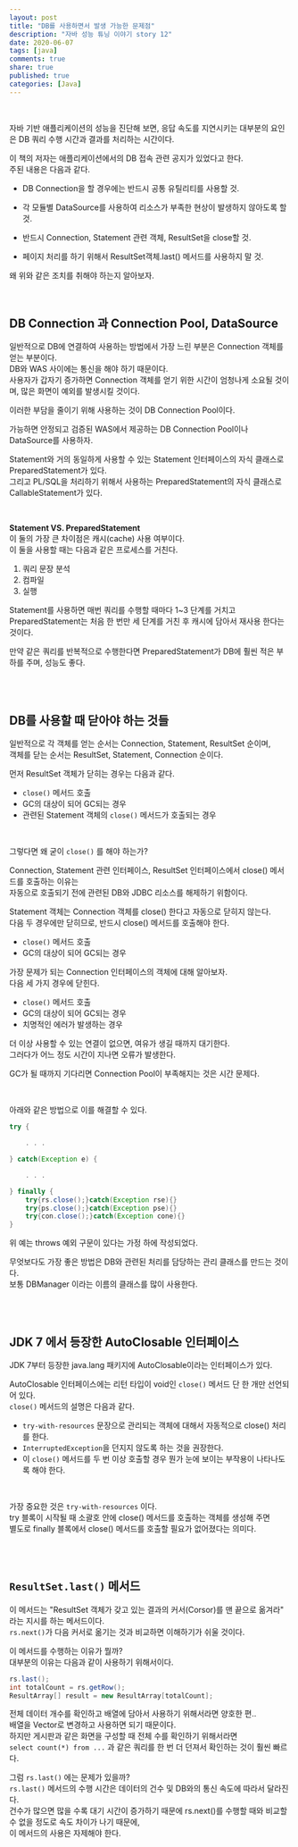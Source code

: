 ```yaml
---
layout: post
title: "DB를 사용하면서 발생 가능한 문제점"  
description: "자바 성능 튜닝 이야기 story 12"
date: 2020-06-07
tags: [java]
comments: true
share: true
published: true
categories: [Java]
---   
```

<br/>   

자바 기반 애플리케이션의 성능을 진단해 보면, 응답 속도를 지연시키는 대부분의 요인은 DB 쿼리 수행 시간과 결과를 처리하는 시간이다.

이 책의 저자는 애플리케이션에서의 DB 접속 관련 공지가 있었다고 한다.     
주된 내용은 다음과 같다.

- DB Connection을 할 경우에는 반드시 공통 유틸리티를 사용할 것.

- 각 모듈별 DataSource를 사용하여 리소스가 부족한 현상이 발생하지 않아도록 할 것.

- 반드시 Connection, Statement 관련 객체, ResultSet을 close할 것.

- 페이지 처리를 하기 위해서 ResultSet객체.last() 메서드를 사용하지 말 것.

왜 위와 같은 조치를 취해야 하는지 알아보자.


<br/>            

## DB Connection 과 Connection Pool, DataSource       
일반적으로 DB에 연결하여 사용하는 방법에서 가장 느린 부분은 Connection 객체를 얻는 부분이다.   
DB와 WAS 사이에는 통신을 해야 하기 때문이다.   
사용자가 갑자기 증가하면 Connection 객체를 얻기 위한 시간이 엄청나게 소요될 것이며, 많은 화면이 예외를 발생시킬 것이다.

이러한 부담을 줄이기 위해 사용하는 것이 DB Connection Pool이다.


가능하면 안정되고 검증된 WAS에서 제공하는 DB Connection Pool이나 DataSource를 사용하자.


Statement와 거의 동일하게 사용할 수 있는 Statement 인터페이스의 자식 클래스로 PreparedStatement가 있다.   
그리고 PL/SQL을 처리하기 위해서 사용하는 PreparedStatement의 자식 클래스로 CallableStatement가 있다.

<br />                


**Statement VS. PreparedStatement**  
이 둘의 가장 큰 차이점은 캐시(cache) 사용 여부이다.   
이 둘을 사용할 때는 다음과 같은 프로세스를 거친다.

1. 쿼리 문장 분석
2. 컴파일
3. 실행


Statement를 사용하면 매번 쿼리를 수행할 때마다 1~3 단계를 거치고   
PreparedStatement는 처음 한 번만 세 단계를 거친 후 캐시에 담아서 재사용 한다는 것이다.

만약 같은 쿼리를 반복적으로 수행한다면 PreparedStatement가 DB에 훨씬 적은 부하를 주며, 성능도 좋다.

<br/>       
<br/>         

## DB를 사용할 때 닫아야 하는 것들
일반적으로 각 객체를 얻는 순서는 Connection, Statement, ResultSet 순이며,    
객체를 닫는 순서는 ResultSet, Statement, Connection 순이다.

먼저 ResultSet 객체가 닫히는 경우는 다음과 같다.

- `close()` 메서드 호출
- GC의 대상이 되어 GC되는 경우
- 관련된 Statement 객체의 `close()` 메서드가 호출되는 경우

<br/>        

그렇다면 왜 굳이 `close()` 를 해야 하는가?

Connection, Statement 관련 인터페이스, ResultSet 인터페이스에서 close() 메서드를 호출하는 이유는   
자동으로 호출되기 전에 관련된 DB와 JDBC 리소스를 해제하기 위함이다.

Statement 객체는 Connection 객체를 close() 한다고 자동으로 닫히지 않는다.   
다음 두 경우에만 닫히므로, 반드시 close() 메서드를 호출해야 한다.

- `close()` 메서드 호출
- GC의 대상이 되어 GC되는 경우

가장 문제가 되는 Connection 인터페이스의 객체에 대해 알아보자.    
다음 세 가지 경우에 닫힌다.

- `close()` 메서드 호출
- GC의 대상이 되어 GC되는 경우
- 치명적인 에러가 발생하는 경우


더 이상 사용할 수 있는 연결이 없으면, 여유가 생길 때까지 대기한다.   
그러다가 어느 정도 시간이 지나면 오류가 발생한다.

GC가 될 때까지 기다리면 Connection Pool이 부족해지는 것은 시간 문제다.

<br/>        

아래와 같은 방법으로 이를 해결할 수 있다.

```java
try {

    . . .

} catch(Exception e) {

    . . .

} finally {
    try{rs.close();}catch(Exception rse){}
    try{ps.close();}catch(Exception pse){}
    try{con.close();}catch(Exception cone){}
}
```
위 예는 throws 예외 구문이 있다는 가정 하에 작성되었다.

무엇보다도 가장 좋은 방법은 DB와 관련된 처리를 담당하는 관리 클래스를 만드는 것이다.   
보통 DBManager 이라는 이름의 클래스를 많이 사용한다.

<br/>       
<br/>          

## JDK 7 에서 등장한 AutoClosable 인터페이스

JDK 7부터 등장한 java.lang 패키지에 AutoClosable이라는 인터페이스가 있다.

AutoClosable 인터페이스에는 리턴 타입이 void인 `close()` 메서드 단 한 개만 선언되어 있다.   
`close()` 메서드의 설명은 다음과 같다.

- `try-with-resources` 문장으로 관리되는 객체에 대해서 자동적으로 close() 처리를 한다.
- `InterruptedException`을 던지지 않도록 하는 것을 권장한다.
- 이 `close()` 메서드를 두 번 이상 호출할 경우 뭔가 눈에 보이는 부작용이 나타나도록 해야 한다.

<br/>        

가장 중요한 것은 `try-with-resources` 이다.   
try 블록이 시작될 때 소괄호 안에 close() 메서드를 호출하는 객체를 생성해 주면   
별도로 finally 블록에서 close() 메서드를 호출할 필요가 없어졌다는 의미다.

<br/>       
<br/>      

## `ResultSet.last()` 메서드     
이 메서드는 "ResultSet 객체가 갖고 있는 결과의 커서(Corsor)를 맨 끝으로 옮겨라" 라는 지시를 하는 메서드이다.   
`rs.next()`가 다음 커서로 옮기는 것과 비교하면 이해하기가 쉬울 것이다.   

이 메서드를 수행하는 이유가 뭘까?       
대부분의 이유는 다음과 같이 사용하기 위해서이다.


```java    
rs.last();  
int totalCount = rs.getRow();  
ResultArray[] result = new ResultArray[totalCount];  
```  

전체 데이터 개수를 확인하고 배열에 담아서 사용하기 위해서라면 양호한 편..       
배열을 Vector로 변경하고 사용하면 되기 때문이다.        
하지만 게시판과 같은 화면을 구성할 때 전체 수를 확인하기 위해서라면      
`select count(*) from ...` 과 같은 쿼리를 한 번 더 던져서 확인하는 것이 훨씬 빠르다.


그럼 `rs.last()` 에는 문제가 있을까?    
`rs.last()` 메서드의 수행 시간은 데이터의 건수 및 DB와의 통신 속도에 따라서 달라진다.   
건수가 많으면 많을 수록 대기 시간이 증가하기 때문에 rs.next()를 수행할 때와 비교할 수 없을 정도로 속도 차이가 나기 때문에,   
이 메서드의 사용은 자제해야 한다.

<br/>        